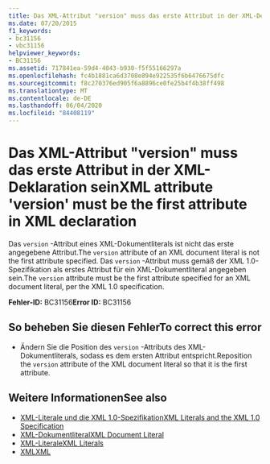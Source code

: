 ```yaml
---
title: Das XML-Attribut "version" muss das erste Attribut in der XML-Deklaration sein
ms.date: 07/20/2015
f1_keywords:
- bc31156
- vbc31156
helpviewer_keywords:
- BC31156
ms.assetid: 717841ea-59d4-4043-b930-f5f55166297a
ms.openlocfilehash: fc4b1881ca6d3708e894e922535f6b6476675dfc
ms.sourcegitcommit: f8c270376ed905f6a8896ce0fe25b4f4b38ff498
ms.translationtype: MT
ms.contentlocale: de-DE
ms.lasthandoff: 06/04/2020
ms.locfileid: "84408119"
---
```

# <a name="xml-attribute-version-must-be-the-first-attribute-in-xml-declaration"></a><span data-ttu-id="07548-102">Das XML-Attribut "version" muss das erste Attribut in der XML-Deklaration sein</span><span class="sxs-lookup"><span data-stu-id="07548-102">XML attribute 'version' must be the first attribute in XML declaration</span></span>
<span data-ttu-id="07548-103">Das `version` -Attribut eines XML-Dokumentliterals ist nicht das erste angegebene Attribut.</span><span class="sxs-lookup"><span data-stu-id="07548-103">The `version` attribute of an XML document literal is not the first attribute specified.</span></span> <span data-ttu-id="07548-104">Das `version` -Attribut muss gemäß der XML 1.0-Spezifikation als erstes Attribut für ein XML-Dokumentliteral angegeben sein.</span><span class="sxs-lookup"><span data-stu-id="07548-104">The `version` attribute must be the first attribute specified for an XML document literal, per the XML 1.0 specification.</span></span>  
  
 <span data-ttu-id="07548-105">**Fehler-ID:** BC31156</span><span class="sxs-lookup"><span data-stu-id="07548-105">**Error ID:** BC31156</span></span>  
  
## <a name="to-correct-this-error"></a><span data-ttu-id="07548-106">So beheben Sie diesen Fehler</span><span class="sxs-lookup"><span data-stu-id="07548-106">To correct this error</span></span>  
  
- <span data-ttu-id="07548-107">Ändern Sie die Position des `version` -Attributs des XML-Dokumentliterals, sodass es dem ersten Attribut entspricht.</span><span class="sxs-lookup"><span data-stu-id="07548-107">Reposition the `version` attribute of the XML document literal so that it is the first attribute.</span></span>  
  
## <a name="see-also"></a><span data-ttu-id="07548-108">Weitere Informationen</span><span class="sxs-lookup"><span data-stu-id="07548-108">See also</span></span>

- [<span data-ttu-id="07548-109">XML-Literale und die XML 1.0-Spezifikation</span><span class="sxs-lookup"><span data-stu-id="07548-109">XML Literals and the XML 1.0 Specification</span></span>](../programming-guide/language-features/xml/xml-literals-and-the-xml-1-0-specification.md)
- [<span data-ttu-id="07548-110">XML-Dokumentliteral</span><span class="sxs-lookup"><span data-stu-id="07548-110">XML Document Literal</span></span>](../language-reference/xml-literals/xml-document-literal.md)
- [<span data-ttu-id="07548-111">XML-Literale</span><span class="sxs-lookup"><span data-stu-id="07548-111">XML Literals</span></span>](../language-reference/xml-literals/index.md)
- [<span data-ttu-id="07548-112">XML</span><span class="sxs-lookup"><span data-stu-id="07548-112">XML</span></span>](../programming-guide/language-features/xml/index.md)
